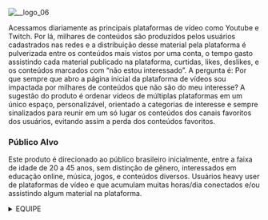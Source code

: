 

![__logo_06](https://user-images.githubusercontent.com/113944864/234692637-53ee922e-5a1a-4ff8-a4a8-aad589690259.png)

Acessamos diariamente as principais plataformas de vídeo como Youtube e Twitch. Por lá, milhares de conteúdos são produzidos pelos usuários cadastrados nas redes e a distribuição desse material pela plataforma é pulverizada entre os conteúdos mais vistos por uma conta, o tempo gasto assistindo cada material publicado na plataforma, curtidas, likes, deslikes, e os conteúdos marcados com “não estou interessado”.
A pergunta é: Por que sempre que abro a página inicial da plataforma de vídeos sou impactada por milhares de conteúdos que não são do meu interesse? A sugestão do produto é ordenar vídeos de múltiplas plataformas em um único espaço, personalizável, orientado a categorias de interesse e sempre sinalizados para reunir em um só lugar os conteúdos dos canais favoritos dos usuários, evitando assim a perda dos conteúdos favoritos.


### Público Alvo

Este produto é direcionado ao público brasileiro inicialmente, entre a faixa de idade de 20 a 45 anos, sem distinção de gênero, interessados em educação online, música, jogos, e conteúdos diversos. Usuários heavy user de plataformas de vídeo e que acumulam muitas horas/dia conectados e/ou assistindo algum material na plataforma.


<details>
  <summary>EQUIPE</summary>
 
- Product Manager: [Davi Kooji](https://www.linkedin.com/in/daviuezono/) | [Lidianne Liberal](https://www.linkedin.com/in/lidianne-liberal-89454b95/)  
- Agilista: [Leticia Oliveira](https://www.linkedin.com/in/oliveira-leticia/) 
- Head de Produtos: [Vanêssa Santana](https://www.linkedin.com/in/vanessa-patricia/)
- Tech Lead: [Alec Lima](https://www.linkedin.com/in/aleclima-/)
- Mobile: [Alec Lima](https://www.linkedin.com/in/aleclima-/) | [Heloiza Mendes](https://www.linkedin.com/in/heloiza-mendes-785708214) | [Leonardo Martins](https://www.linkedin.com/in/leonardo-martins-developer/)
- Backend: [Higor Feijó](https://www.linkedin.com/in/higorfeijo/)
- UX/ UI: [Sthefany Beltrão](https://www.linkedin.com/in/sthefany-beltr%C3%A3o-5b4979162/)
- QA: [Janaína Andrade](https://www.linkedin.com/in/janaina-andrade/)

</details>

